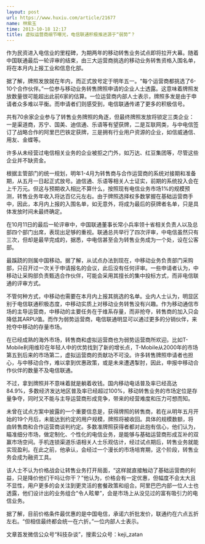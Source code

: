 ```yaml
---
layout: post
url: https://www.huxiu.com/article/21677
name: 林紫玉
time: 2013-10-18 12:17
title: 虚拟运营商细节曝光，电信联通积极推进源于“弱势“？
---
```

作为民资进入电信业的里程碑，为期两年的移动转售业务试点即将拉开大幕。随着中国联通最后一轮评审的结束，由三大运营商挑选的移动业务转售资格入围名单，将在本月内上报工业和信息化部。

据了解，牌照发放就在年内，而正式放号定于明年五一。“每个运营商都挑选了6-10个合作伙伴。”一位参与移动业务转售牌照申请的企业人士透露。这意味着牌照发放数量很可能超出此前6家的估算。一位运营商内部人士表示，牌照多发是由于申请者众多难以平衡。而申请者们则感受到，电信联通传递了更多的积极信号。

共有70余家企业参与了转售业务牌照的角逐，但最终牌照发放将锁定三类企业：一是渠道商，苏宁、国美、迪信通、乐语等有望获牌，二是互联网类，与中电信签订了战略合作的阿里巴巴铁定获牌，三是拥有行业用户资源的企业，如信威通信、用友、金蝶等。

许多从未经营过电信相关业务的企业被拒之门外，如万达、红豆集团等，尽管这些企业并不缺资金。

根据主管部门的统一规划，明年1-4月为转售商与合作运营商的系统对接期和准备期，从五月一日起正式放号。迪信通、乐语等相关人士证实，前期的系统投入会在上千万元。但这与预期收入相比不算什么，按照现有电信业务市场1%的规模预测，转售业务年收入将达百亿元左右。由于牌照选择权多数掌握在基础运营商手中，因此，本月内上报的入围名单，如无意外，将成为最后的获牌者名单，只是具体发放时间未最终确定。

在10月11日的最后一轮评审中，中国联通董事长常小兵率领十省相关负责人以及总部四个部门出席，表现出足够的重视。联通总共举行了四次评审，中电信虽然只有三次，但却是最早完成的，据悉，中电信甚至会为转售业务成为一个处，设在公客部。

最蹊跷的则属中国移动。据了解，从试点办法到现在，中移动业务负责部门采购部，只召开过一次关于申请报名的会议，此后没有任何评审。一些申请者认为，中移动让采购部负责甄选合作伙伴，可能会采用其擅长的集中投标方式，而非电信联通的评审方式。

不管何种方式，中移动也需要在本月内上报其挑选的名单。业内人士认为，明显区别于电信联通积极态度，中移动实质上对移动业务转售没有兴趣。作为移动通信市场的主导运营商，中移动的主要任务在于维系存量，而非抢夺，转售商的加入只会降低其ARPU值。而作为弱势运营商，电信联通明显可以通过更多的分销伙伴，来抢夺中移动的存量市场。

在已经成熟的海外市场，转售商和虚拟运营商也为弱势运营商所欢迎。比如T-Mobile利用维珍在年轻人中的优势找到了新的增长点，T-Mobile从2000年的市场第五到后来的市场第二，虚拟运营商的贡献功不可没。许多转售牌照申请者也担心，与中移动合作，难以拿到优惠政策，或是未来遭遇掣肘，因此，申报中移动合作伙伴的数量不及电信联通。

不过，拿到牌照并不意味着就是躺着收钱。国内移动电话普及率已经高达84.9%，多数经济发达地区普及率已经超过100%，移动转售业务的市场定位是存量争夺，同时又不能与主导运营商形成竞争，带来的经营难度和压力可想而知。

未曾在试点方案中披露的一个重要信息是，获得牌照的转售商，若在从明年五月开始的19个月后，未能达到约定的用户规模，牌照将被收回。具体的规模数额，将由转售商和合作运营商谈判约定。多数准牌照获得者都对此抱有信心，他们认为，瞄准细分市场，做定制化、个性化的电信业务，是能够与基础运营商形成互补的双赢市场空间。手机连锁渠道乐语相关人士乐观估计，经过试点期后，转售业务就能实现盈利。在此之前，他承认，会经过一个漫长的市场培育期，这个阶段，转售业务会成为融资工具。

该人士不认为价格战会让转售业务打开局面，“这样就直接触动了基础运营商的利益，只是降价他们干吗让你干？”他认为，价格会有一定优惠，但幅度不会太大且不显性，用户更多的会关注到更灵活的套餐政策和组合。阿里巴巴内部一位人士也透露，他们设计出的业务组合“令人眩晕”，会是市场上从没见过的富有吸引力的电信业务。

据了解，目前价格条件最优惠的是中国电信，承诺六折批发价，联通约在六点五折左右。“但相信最终都会统一在六折。”一位内部人士表示。

文章首发微信公众号“科技杂谈”，搜索公众号：keji_zatan

